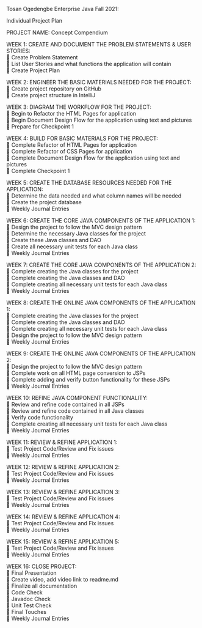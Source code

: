 Tosan Ogedengbe
Enterprise Java Fall 2021:

Individual Project Plan

PROJECT NAME: Concept Compendium

WEEK 1: CREATE AND DOCUMENT THE PROBLEM STATEMENTS & USER STORIES:  
 Create Problem Statement							
 List User Stories and what functions the application will contain						
 Create Project Plan								

WEEK 2: ENGINEER THE BASIC MATERIALS NEEDED FOR THE PROJECT:  
 Create project repository on GitHub						
 Create project structure in IntelliJ						

WEEK 3: DIAGRAM THE WORKFLOW FOR THE PROJECT:  
 Begin to Refactor the HTML Pages for application				
 Begin Document Design Flow for the application using text and pictures		
 Prepare for Checkpoint 1							

WEEK 4: BUILD FOR BASIC MATERIALS FOR THE PROJECT:  
 Complete Refactor of HTML Pages for application				
 Complete Refactor of CSS Pages for application					
 Complete Document Design Flow for the application using text and pictures  	
 Complete Checkpoint 1

WEEK 5: CREATE THE DATABASE RESOURCES NEEDED FOR THE APPLICATION:  
 Determine the data needed and what column names will be needed		
 Create the project database							
 Weekly Journal Entries								

WEEK 6: CREATE THE CORE JAVA COMPONENTS OF THE APPLICATION 1:  
 Design the project to follow the MVC design pattern				
 Determine the necessary Java classes for the project				
 Create these Java classes and DAO						
 Create all necessary unit tests for each Java class				
 Weekly Journal Entries								

WEEK 7: CREATE THE CORE JAVA COMPONENTS OF THE APPLICATION 2:  
 Complete creating the Java classes for the project				
 Complete creating the Java classes and DAO					
 Complete creating all necessary unit tests for each Java class		
 Weekly Journal Entries								

WEEK 8: CREATE THE ONLINE JAVA COMPONENTS OF THE APPLICATION 1:  
	Complete creating the Java classes for the project  
	Complete creating the Java classes and DAO  
	Complete creating all necessary unit tests for each Java class  
	Design the project to follow the MVC design pattern  
	Weekly Journal Entries

WEEK 9: CREATE THE ONLINE JAVA COMPONENTS OF THE APPLICATION 2:  
	Design the project to follow the MVC design pattern  
	Complete work on all HTML page conversion to JSPs  
	Complete adding and verify button functionality for these JSPs  
	Weekly Journal Entries

WEEK 10: REFINE JAVA COMPONENT FUNCTIONALITY:  
	Review and refine code contained in all JSPs  
	Review and refine code contained in all Java classes  
	Verify code functionality   
	Complete creating all necessary unit tests for each Java class  
	Weekly Journal Entries  

WEEK 11: REVIEW & REFINE APPLICATION 1:  
	Test Project Code/Review and Fix issues  
	Weekly Journal Entries

WEEK 12: REVIEW & REFINE APPLICATION 2:  
	Test Project Code/Review and Fix issues  
	Weekly Journal Entries

WEEK 13: REVIEW & REFINE APPLICATION 3:  
	Test Project Code/Review and Fix issues  
	Weekly Journal Entries

WEEK 14: REVIEW & REFINE APPLICATION 4:  
	Test Project Code/Review and Fix issues  
	Weekly Journal Entries

WEEK 15: REVIEW & REFINE APPLICATION 5:  
	Test Project Code/Review and Fix issues  
	Weekly Journal Entries

WEEK 16: CLOSE PROJECT:  
	Final Presentation   
	Create video, add video link to readme.md  
	Finalize all documentation  
	Code Check  
	Javadoc Check  
	Unit Test Check  
	Final Touches  
	Weekly Journal Entries  


